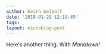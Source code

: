 ```yaml
---
author: Keith Walbolt
date: '2018-01-29 12:19:45'
tags: 
layout: microblog-post
---
```


Here's another thing. With *Markdown!*
